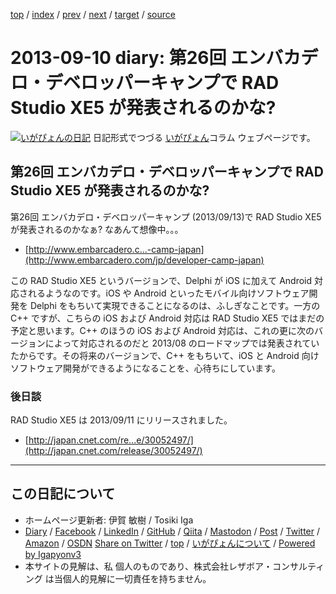 [top](../index.html) 
 / [index](index.html) 
 / [prev](ig130909.html) 
 / [next](ig130924.html) 
 / [target](https://www.igapyon.jp/igapyon/diary/2013/ig130910.html) 
 / [source](https://github.com/igapyon/diary/blob/master/2013/ig130910.src.md) 

2013-09-10 diary: 第26回 エンバカデロ・デベロッパーキャンプで RAD Studio XE5 が発表されるのかな?
=====================================================================================================
[![いがぴょんの日記](https://www.igapyon.jp/igapyon/diary/images/iga200306s.jpg "いがぴょん")](https://www.igapyon.jp/igapyon/diary/memo/memoigapyon.html) 日記形式でつづる [いがぴょん](https://www.igapyon.jp/igapyon/diary/memo/memoigapyon.html)コラム ウェブページです。

## 第26回 エンバカデロ・デベロッパーキャンプで RAD Studio XE5 が発表されるのかな?

第26回 エンバカデロ・デベロッパーキャンプ (2013/09/13)で RAD Studio XE5 が発表されるのかなぁ? なあんて想像中。。。

* [http://www.embarcadero.c...-camp-japan](http://www.embarcadero.com/jp/developer-camp-japan)

この RAD Studio XE5 というバージョンで、Delphi が iOS に加えて Android 対応されるようなのです。iOS や Android といったモバイル向けソフトウェア開発を Delphi をもちいて実現できることになるのは、ふしぎなことです。一方の C++ ですが、こちらの iOS および Android 対応は RAD Studio XE5 ではまだの予定と思います。C++ のほうの iOS および Android 対応は、これの更に次のバージョンによって対応されるのだと 2013/08 のロードマップでは発表されていたからです。その将来のバージョンで、C++ をもちいて、iOS と Android 向けソフトウェア開発ができるようになることを、心待ちにしています。


### 後日談

RAD Studio XE5 は 2013/09/11 にリリースされました。

* [http://japan.cnet.com/re...e/30052497/](http://japan.cnet.com/release/30052497/)


----------------------------------------------------------------------------------------------------

## この日記について

* ホームページ更新者: 伊賀 敏樹 / Tosiki Iga
* [Diary](https://www.igapyon.jp/igapyon/diary/) / [Facebook](https://www.facebook.com/igapyon) / [LinkedIn](https://www.linkedin.com/in/toshikiiga) / [GitHub](https://github.com/igapyon) / [Qiita](https://qiita.com/igapyon) / [Mastodon](https://social.vivaldi.net/@igapyon) / [Post](https://post.news/igapyon) / [Twitter](https://twitter.com/ToshikiIga) / [Amazon](https://www.amazon.co.jp/%E4%BC%8A%E8%B3%80-%E6%95%8F%E6%A8%B9/e/B004LTQWCQ) / [OSDN](https://ja.osdn.net/users/iga/)
[Share on Twitter](https://twitter.com/intent/tweet?hashtags=igapyon%2Cdiary%2C%E3%81%84%E3%81%8C%E3%81%B4%E3%82%87%E3%82%93&text=%E7%AC%AC26%E5%9B%9E+%E3%82%A8%E3%83%B3%E3%83%90%E3%82%AB%E3%83%87%E3%83%AD%E3%83%BB%E3%83%87%E3%83%99%E3%83%AD%E3%83%83%E3%83%91%E3%83%BC%E3%82%AD%E3%83%A3%E3%83%B3%E3%83%97%E3%81%A7+RAD+Studio+XE5+%E3%81%8C%E7%99%BA%E8%A1%A8%E3%81%95%E3%82%8C%E3%82%8B%E3%81%AE%E3%81%8B%E3%81%AA%3F&url=https%3A%2F%2Fwww.igapyon.jp%2Figapyon%2Fdiary%2F2013%2Fig130910.html) / [top](../index.html) / [いがぴょんについて](https://www.igapyon.jp/igapyon/diary/memo/memoigapyon.html) / [Powered by Igapyonv3](https://github.com/igapyon/igapyonv3)
* 本サイトの見解は、私 個人のものであり、株式会社レザボア・コンサルティング は当個人的見解に一切責任を持ちません。 
